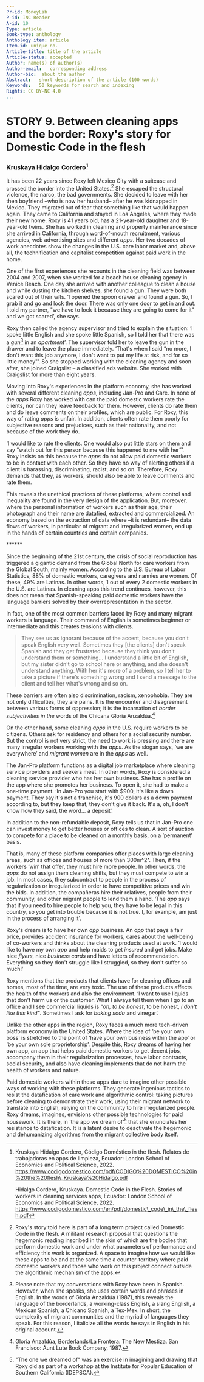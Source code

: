 ```yaml
---
Pr-id: MoneyLab
P-id: INC Reader
A-id: 10
Type: article
Book-type: anthology
Anthology item: article
Item-id: unique no.
Article-title: title of the article
Article-status: accepted
Author: name(s) of author(s)
Author-email:   corresponding address
Author-bio:  about the author
Abstract:   short description of the article (100 words)
Keywords:   50 keywords for search and indexing
Rights: CC BY-NC 4.0
...
```



# STORY 9. Between cleaning apps and the border: Roxy's story for Domestic Code in the flesh

### Kruskaya Hidalgo Cordero[^19STORY9_1]

It has been 22 years since Roxy left Mexico City with a suitcase and
crossed the border into the United States.[^19STORY9_2] She escaped the
structural violence, the narco, the bad governments. She decided to
leave with her then boyfriend –who is now her husband– after he was
kidnapped in Mexico. They migrated out of fear that something like that
would happen again. They came to California and stayed in Los Angeles,
where they made their new home. Roxy is 41 years old, has a 21-year-old
daughter and 18-year-old twins. She has worked in cleaning and property
maintenance since she arrived in California, through word-of-mouth
recruitment, various agencies, web advertising sites and different
*apps*. Her two decades of work anecdotes show the changes in the U.S.
care labor market and, above all, the technification and capitalist
competition against paid work in the home.

One of the first experiences she recounts in the cleaning field was
between 2004 and 2007, when she worked for a beach house cleaning agency
in Venice Beach. One day she arrived with another colleague to clean a
house and while dusting the kitchen shelves, she found a gun. They were
both scared out of their wits. ‘I opened the spoon drawer and found a
gun. So, I grab it and go and lock the door. There was only one door to
get in and out. I told my partner, "we have to lock it because they are
going to come for it" and we got scared’, she says.

Roxy then called the agency supervisor and tried to explain the
situation: ‘I spoke little English and she spoke little Spanish, so I
told her that there was a *gun*[^19STORY9_3] in an *apartment*’. The supervisor
told her to leave the gun in the drawer and to leave the place
immediately. ‘That's when I said “no more, I don't want this job
anymore, I don't want to put my life at risk, and for so little money"’.
So she stopped working with the cleaning agency and soon after, she
joined Craigslist – a classified ads website. She worked with Craigslist
for more than eight years.

Moving into Roxy's experiences in the platform economy, she has worked
with several different cleaning *apps*, including Jan-Pro and Care. In
none of the *apps* Roxy has worked with can the paid domestic workers
rate the clients, nor can they leave feedback for them. However, clients
do rate them and do leave comments on their profiles, which are public.
For Roxy, this way of rating *apps* is unfair. In addition, clients
often rate them poorly for subjective reasons and prejudices, such as
their nationality, and not because of the work they do.

‘I would like to rate the clients. One would also put little stars on
them and say “watch out for this person because this happened to me with
her”’. Roxy insists on this because the *apps* do not allow paid
domestic workers to be in contact with each other. So they have no way
of alerting others if a client is harassing, discriminating, racist, and
so on. Therefore, Roxy demands that they, as workers, should also be
able to leave comments and rate them.

This reveals the unethical practices of these platforms, where control
and inequality are found in the very design of the application. But,
moreover, where the personal information of workers such as their age,
their photograph and their name are datafied, extracted and
commercialized. An economy based on the extraction of data where –it is
redundant– the data flows of workers, in particular of migrant and
irregularized women, end up in the hands of certain countries and
certain companies.

\*\*\*\*\*\*

Since the beginning of the 21st century, the crisis of social
reproduction has triggered a gigantic demand from the Global North for
care workers from the Global South, mainly women. According to the U.S.
Bureau of Labor Statistics, 88% of domestic workers, caregivers and
nannies are women. Of these, 49% are Latinas. In other words, 1 out of
every 2 domestic workers in the U.S. are Latinas. In cleaning apps this
trend continues, however, this does not mean that Spanish-speaking paid
domestic workers have the language barriers solved by their
overrepresentation in the sector.

In fact, one of the most common barriers faced by Roxy and many migrant
workers is language. Their command of English is sometimes beginner or
intermediate and this creates tensions with clients.

> They see us as ignorant because of the accent, because you don't speak
> English very well. Sometimes they \[the clients\] don't speak Spanish
> and they get frustrated because they think you don't understand them
> or something... I understand a little bit of English, but my sister
> didn't go to school here or anything, and she doesn't understand
> anything. With her it's more of a problem, so I tell her to take a
> picture if there's something wrong and I send a message to the client
> and tell her what's wrong and so on.

These barriers are often also discrimination, racism, xenophobia. They
are not only difficulties, they are pains. It is the encounter and
disagreement between various forms of oppression; it is the incarnation
of *border subjectivities in the* words of the Chicana Gloria
Anzaldúa.[^19STORY9_4]

On the other hand, some cleaning *apps* in the U.S. require workers to
be citizens. Others ask for residency and others for a social security
number. But the control is not very strict, the need to work is pressing
and there are many irregular workers working with the *apps*. As the
slogan says, ‘we are everywhere’ and *migrant women* are in the *apps*
as well.

The Jan-Pro platform functions as a digital job marketplace where
cleaning service providers and seekers meet. In other words, Roxy is
considered a cleaning service provider who has her own business. She has
a profile on the app where she promotes her business. To open it, she
had to make a one-time payment. ‘In Jan-Pro you start with \$900, it's
like a down payment. They say it's not a franchise, it's 900 dollars as
a down payment according to, but they keep that, they don't give it
back. It's a, oh, I don't know how they said, the word... a deposit’.

In addition to the non-refundable deposit, Roxy tells us that in Jan-Pro
one can invest money to get better houses or offices to clean. A sort of
auction to compete for a place to be cleaned on a monthly basis, on a
‘permanent’ basis.

That is, many of these platform companies offer places with large
cleaning areas, such as offices and houses of more than 300m^2^. Then,
if the workers ‘win’ that offer, they must hire more people. In other
words, the *apps* do not assign them cleaning shifts, but they must
compete to win a job. In most cases, they subcontract to people in the
process of regularization or irregularized in order to have competitive
prices and win the bids. In addition, the compañeras hire their
relatives, people from their community, and other migrant people to lend
them a hand. ‘The *app* says that if you need to hire people to help
you, they have to be legal in this country, so you get into trouble
because it is not true. I, for example, am just in the process of
arranging it’.

Roxy's dream is to have her own *app* business. An *app* that pays a
fair price, provides accident insurance for workers, cares about the
well-being of co-workers and thinks about the cleaning products used at
work. ‘I would like to have my own *app* and help maids to get *insured*
and get jobs. Make nice *flyers*, nice *business cards* and have letters
of recommendation. Everything so they don't struggle like I struggled,
so they don't suffer so much!’

Roxy mentions that the products that clients have for cleaning offices
and homes, most of the time, are very toxic. The use of these products
affects the health of the workers and also the environment. ‘I want to
use liquids that don't harm us or the customer. What I always tell them
when I go to an office and I see commercial liquids is "*oh, to be
honest*, to be honest, *I don't like this kind"*. Sometimes I ask for
*baking soda* and vinegar’.

Unlike the other apps in the region, Roxy faces a much more tech-driven
platform economy in the United States. Where the idea of ‘be your own
boss’ is stretched to the point of ‘have your own business within the
app’ or ‘be your own sole proprietorship’. Despite this, Roxy dreams of
having her own app, an app that helps paid domestic workers to get
decent jobs, accompany them in their regularization processes, have
labor contracts, social security, and also have cleaning implements that
do not harm the health of workers and nature.

Paid domestic workers within these apps dare to imagine other possible
ways of working with these platforms. They generate ingenious tactics to
resist the datafication of care work and algorithmic control: taking
pictures before cleaning to demonstrate their work, using their migrant
network to translate into English, relying on the community to hire
irregularized people. Roxy dreams, imagines, envisions other possible
technologies for paid housework. It is there, in ‘the app we dream
of’[^19STORY9_5] that she enunciates her resistance to datafication. It is a
latent desire to deactivate the hegemonic and dehumanizing algorithms
from the migrant collective body itself.

[^19STORY9_1]: Kruskaya Hidalgo Cordero, Código Doméstico in the flesh. Relatos
    de trabajadoras en apps de limpieza, Ecuador: London School of
    Economics and Political Science, 2022.
    https://www.codigodomestico.com/pdf/CODIGO%20DOMESTICO%20in%20the%20flesh\_Kruskaya%20Hidalgo.pdf

    Hidalgo Cordero, Kruskaya. Domestic Code in the Flesh. Stories of
    workers in cleaning services apps, Ecuador: London School of
    Economics and Political Science, 2022.
    https://www.codigodomestico.com/en/pdf/domestic\_code\_in\_the\_flesh.pdf

[^19STORY9_2]: Roxy's story told here is part of a long term project called
    Domestic Code in the flesh. A militant research proposal that
    questions the hegemonic reading inscribed in the skin of which are
    the bodies that perform domestic work and under what parameters of
    performance and efficiency this work is organized. A space to
    imagine how we would like these apps to be and at the same time a
    counter-territory where paid domestic workers and those who work on
    this project connect outside the algorithmic mechanism of the apps.

[^19STORY9_3]: Please note that my conversations with Roxy have been in Spanish.
    However, when she speaks, she uses certain words and phrases in
    English. In the words of Gloria Anzaldúa (1987), this reveals the
    language of the borderlands, a working-class English, a slang
    English, a Mexican Spanish, a Chicano Spanish, a Tex-Mex. In short,
    the complexity of migrant communities and the myriad of languages
    they speak. For this reason, I italicize all the words he says in
    English in his original account.

[^19STORY9_4]: Gloria Anzaldúa, Borderlands/La Frontera: The New Mestiza. San
    Francisco: Aunt Lute Book Company, 1987.

[^19STORY9_5]: "The one we dreamed of" was an exercise in imagining and drawing
    that Roxy did as part of a workshop at the Institute for Popular
    Education of Southern California (IDEPSCA).
